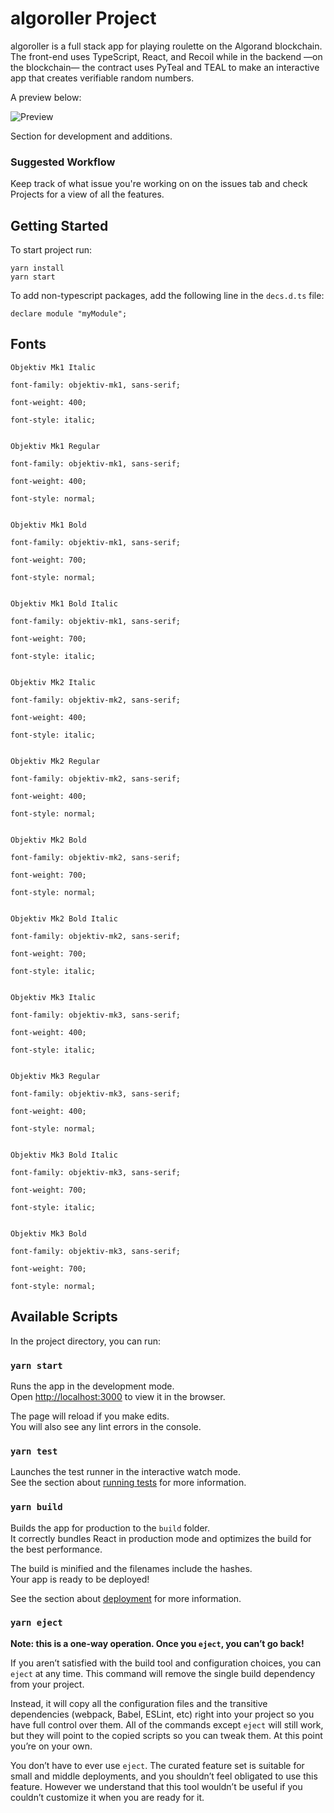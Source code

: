 # algoroller Project

algoroller is a full stack app for playing roulette on the Algorand blockchain. The front-end uses TypeScript, React, and Recoil while in the backend —on the blockchain— the contract uses PyTeal and TEAL to make an interactive app that creates verifiable random numbers.



A preview below: 

![Preview](https://s6.gifyu.com/images/preview.gif)



Section for development and additions.

### Suggested Workflow

Keep track of what issue you're working on on the issues tab and check Projects for a view of all the features.

## Getting Started

To start project run: 

```
yarn install
yarn start
```

To add non-typescript packages, add the following line in the `decs.d.ts` file:
```
declare module "myModule";
```


## Fonts

```
Objektiv Mk1 Italic

font-family: objektiv-mk1, sans-serif;

font-weight: 400;

font-style: italic;


Objektiv Mk1 Regular

font-family: objektiv-mk1, sans-serif;

font-weight: 400;

font-style: normal;


Objektiv Mk1 Bold

font-family: objektiv-mk1, sans-serif;

font-weight: 700;

font-style: normal;


Objektiv Mk1 Bold Italic

font-family: objektiv-mk1, sans-serif;

font-weight: 700;

font-style: italic;


Objektiv Mk2 Italic

font-family: objektiv-mk2, sans-serif;

font-weight: 400;

font-style: italic;


Objektiv Mk2 Regular

font-family: objektiv-mk2, sans-serif;

font-weight: 400;

font-style: normal;


Objektiv Mk2 Bold

font-family: objektiv-mk2, sans-serif;

font-weight: 700;

font-style: normal;


Objektiv Mk2 Bold Italic

font-family: objektiv-mk2, sans-serif;

font-weight: 700;

font-style: italic;


Objektiv Mk3 Italic

font-family: objektiv-mk3, sans-serif;

font-weight: 400;

font-style: italic;


Objektiv Mk3 Regular

font-family: objektiv-mk3, sans-serif;

font-weight: 400;

font-style: normal;


Objektiv Mk3 Bold Italic

font-family: objektiv-mk3, sans-serif;

font-weight: 700;

font-style: italic;


Objektiv Mk3 Bold

font-family: objektiv-mk3, sans-serif;

font-weight: 700;

font-style: normal;
```

## Available Scripts

In the project directory, you can run:

### `yarn start`

Runs the app in the development mode.\
Open [http://localhost:3000](http://localhost:3000) to view it in the browser.

The page will reload if you make edits.\
You will also see any lint errors in the console.

### `yarn test`

Launches the test runner in the interactive watch mode.\
See the section about [running tests](https://facebook.github.io/create-react-app/docs/running-tests) for more information.

### `yarn build`

Builds the app for production to the `build` folder.\
It correctly bundles React in production mode and optimizes the build for the best performance.

The build is minified and the filenames include the hashes.\
Your app is ready to be deployed!

See the section about [deployment](https://facebook.github.io/create-react-app/docs/deployment) for more information.

### `yarn eject`

**Note: this is a one-way operation. Once you `eject`, you can’t go back!**

If you aren’t satisfied with the build tool and configuration choices, you can `eject` at any time. This command will remove the single build dependency from your project.

Instead, it will copy all the configuration files and the transitive dependencies (webpack, Babel, ESLint, etc) right into your project so you have full control over them. All of the commands except `eject` will still work, but they will point to the copied scripts so you can tweak them. At this point you’re on your own.

You don’t have to ever use `eject`. The curated feature set is suitable for small and middle deployments, and you shouldn’t feel obligated to use this feature. However we understand that this tool wouldn’t be useful if you couldn’t customize it when you are ready for it.
